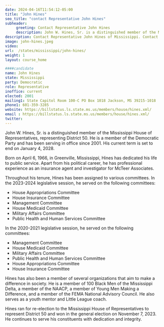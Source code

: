 ```yaml
---
date: 2024-04-16T11:54:12-05:00
title: "John Hines"
seo_title: "contact Representative John Hines"
subheader:
     greeting: Contact Representative John Hines
     description: John W. Hines, Sr. is a distinguished member of the Mississippi House of Representatives, representing District 50. He is a member of the Democratic Party and has been serving in office since 2001. His current term is set to end on January 4, 2028.
description: Contact Representative John Hines of Mississippi. Contact information for John Hines includes email address, phone number, and mailing address.
image: john-hines.jpeg
video:
url:  /states/mississippi/john-hines/
weight: 1
layout: course_home

####candidate
name: John Hines
state: Mississippi
party: Democratic
role: Representative
inoffice: current
elected: 2001
mailing1: State Capitol Room 100-C PO Box 1018 Jackson, MS 39215-1018
phone1: 601-359-3285
website: https://billstatus.ls.state.ms.us/members/house/hines.xml/
email : https://billstatus.ls.state.ms.us/members/house/hines.xml/
twitter:
---
```


John W. Hines, Sr. is a distinguished member of the Mississippi House of Representatives, representing District 50. He is a member of the Democratic Party and has been serving in office since 2001. His current term is set to end on January 4, 2028.

Born on April 6, 1966, in Greenville, Mississippi, Hines has dedicated his life to public service. Apart from his political career, he has professional experience as an insurance agent and investigator for McTeer Associates.

Throughout his tenure, Hines has been assigned to various committees. In the 2023-2024 legislative session, he served on the following committees:
- House Appropriations Committee
- House Insurance Committee
- Management Committee
- House Medicaid Committee
- Military Affairs Committee
- Public Health and Human Services Committee

In the 2020-2021 legislative session, he served on the following committees:
- Management Committee
- House Medicaid Committee
- Military Affairs Committee
- Public Health and Human Services Committee
- House Appropriations Committee
- House Insurance Committee

Hines has also been a member of several organizations that aim to make a difference in society. He is a member of 100 Black Men of the Mississippi Delta, a member of the NAACP, a member of Young Men Making a Difference, and a member of the FEMA National Advisory Council. He also serves as a youth mentor and Little League coach.

Hines ran for re-election to the Mississippi House of Representatives to represent District 50 and won in the general election on November 7, 2023. He continues to serve his constituents with dedication and integrity.
